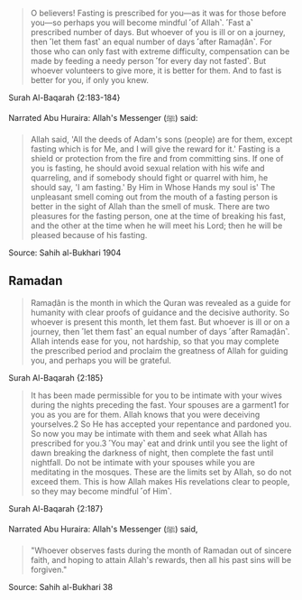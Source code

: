 >O believers! Fasting is prescribed for you—as it was for those before you—so perhaps you will become mindful ˹of Allah˺.
>˹Fast a˺ prescribed number of days. But whoever of you is ill or on a journey, then ˹let them fast˺ an equal number of days ˹after Ramaḍân˺. For those who can only fast with extreme difficulty, compensation can be made by feeding a needy person ˹for every day not fasted˺. But whoever volunteers to give more, it is better for them. And to fast is better for you, if only you knew.

Surah Al-Baqarah {2:183-184}

Narrated Abu Huraira: Allah's Messenger (ﷺ) said:

>Allah said, 'All the deeds of Adam's sons (people) are for them, except fasting which is for Me, and I will give the reward for it.' Fasting is a shield or protection from the fire and from committing sins. If one of you is fasting, he should avoid sexual relation with his wife and quarreling, and if somebody should fight or quarrel with him, he should say, 'I am fasting.' By Him in Whose Hands my soul is' The unpleasant smell coming out from the mouth of a fasting person is better in the sight of Allah than the smell of musk. There are two pleasures for the fasting person, one at the time of breaking his fast, and the other at the time when he will meet his Lord; then he will be pleased because of his fasting.

Source: Sahih al-Bukhari 1904

## Ramadan

>Ramaḍân is the month in which the Quran was revealed as a guide for humanity with clear proofs of guidance and the decisive authority. So whoever is present this month, let them fast. But whoever is ill or on a journey, then ˹let them fast˺ an equal number of days ˹after Ramaḍân˺. Allah intends ease for you, not hardship, so that you may complete the prescribed period and proclaim the greatness of Allah for guiding you, and perhaps you will be grateful.

Surah Al-Baqarah {2:185}

>It has been made permissible for you to be intimate with your wives during the nights preceding the fast. Your spouses are a garment1 for you as you are for them. Allah knows that you were deceiving yourselves.2 So He has accepted your repentance and pardoned you. So now you may be intimate with them and seek what Allah has prescribed for you.3 ˹You may˺ eat and drink until you see the light of dawn breaking the darkness of night, then complete the fast until nightfall. Do not be intimate with your spouses while you are meditating in the mosques. These are the limits set by Allah, so do not exceed them. This is how Allah makes His revelations clear to people, so they may become mindful ˹of Him˺.

Surah Al-Baqarah {2:187}

Narrated Abu Huraira: Allah's Messenger (ﷺ) said,

>"Whoever observes fasts during the month of Ramadan out of sincere faith, and hoping to attain Allah's rewards, then all his past sins will be forgiven."

Source: Sahih al-Bukhari 38
